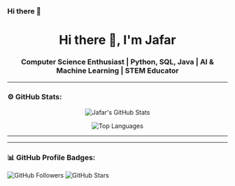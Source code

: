 ### Hi there 👋  
<h1 align="center">Hi there 👋, I'm Jafar</h1>
<h3 align="center">Computer Science Enthusiast | Python, SQL, Java | AI & Machine Learning | STEM Educator</h3>


---


### ⚙️ GitHub Stats:

<p align="center">
  <img src="https://github-readme-stats.vercel.app/api?username=jafarm83&show_icons=true&locale=en&theme=dark" alt="Jafar's GitHub Stats" />
</p>

<p align="center">
  <img src="https://github-readme-stats.vercel.app/api/top-langs/?username=jafarm83&layout=compact&theme=dark" alt="Top Languages" />
</p>

---



---

### 📊 GitHub Profile Badges:

<p>
  <img src="https://img.shields.io/github/followers/jafarm83?style=social" alt="GitHub Followers" />
  <img src="https://img.shields.io/github/stars/jafarm83?style=social" alt="GitHub Stars" />
</p>
